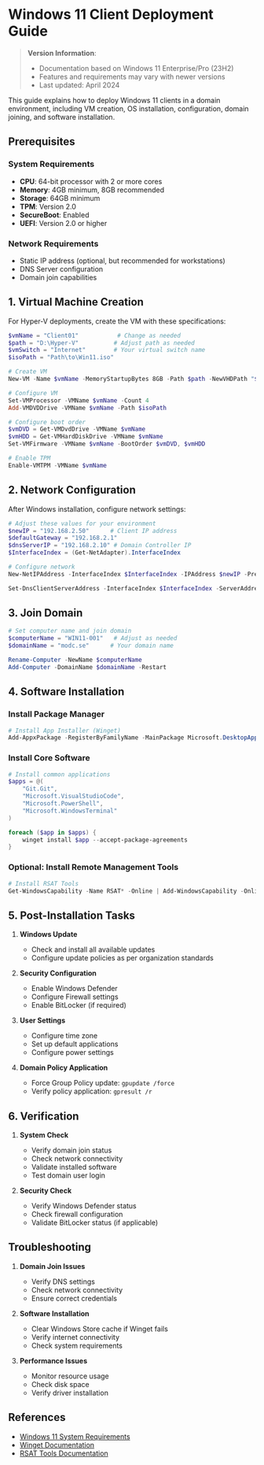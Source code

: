 # Windows 11 Client Deployment Guide

> **Version Information**:  
> - Documentation based on Windows 11 Enterprise/Pro (23H2)
> - Features and requirements may vary with newer versions
> - Last updated: April 2024

This guide explains how to deploy Windows 11 clients in a domain environment, including VM creation, OS installation, configuration, domain joining, and software installation.

## Prerequisites

### System Requirements
- **CPU**: 64-bit processor with 2 or more cores
- **Memory**: 4GB minimum, 8GB recommended
- **Storage**: 64GB minimum
- **TPM**: Version 2.0
- **SecureBoot**: Enabled
- **UEFI**: Version 2.0 or higher

### Network Requirements
- Static IP address (optional, but recommended for workstations)
- DNS Server configuration
- Domain join capabilities

## 1. Virtual Machine Creation

For Hyper-V deployments, create the VM with these specifications:

```powershell
$vmName = "Client01"           # Change as needed
$path = "D:\Hyper-V"          # Adjust path as needed
$vmSwitch = "Internet"        # Your virtual switch name
$isoPath = "Path\to\Win11.iso"

# Create VM
New-VM -Name $vmName -MemoryStartupBytes 8GB -Path $path -NewVHDPath "$path\$vmName\$($vmName).vhdx" -NewVHDSizeBytes 128GB -Generation 2 -SwitchName $vmSwitch

# Configure VM
Set-VMProcessor -VMName $vmName -Count 4
Add-VMDVDDrive -VMName $vmName -Path $isoPath

# Configure boot order
$vmDVD = Get-VMDvdDrive -VMName $vmName
$vmHDD = Get-VMHardDiskDrive -VMName $vmName
Set-VMFirmware -VMName $vmName -BootOrder $vmDVD, $vmHDD

# Enable TPM
Enable-VMTPM -VMName $vmName
```

## 2. Network Configuration

After Windows installation, configure network settings:

```powershell
# Adjust these values for your environment
$newIP = "192.168.2.50"      # Client IP address
$defaultGateway = "192.168.2.1"
$dnsServerIP = "192.168.2.10" # Domain Controller IP
$InterfaceIndex = (Get-NetAdapter).InterfaceIndex

# Configure network
New-NetIPAddress -InterfaceIndex $InterfaceIndex -IPAddress $newIP -PrefixLength 24 -DefaultGateway $defaultGateway

Set-DnsClientServerAddress -InterfaceIndex $InterfaceIndex -ServerAddresses ($dnsServerIP, "8.8.8.8")
```

## 3. Join Domain

```powershell
# Set computer name and join domain
$computerName = "WIN11-001"   # Adjust as needed
$domainName = "modc.se"      # Your domain name

Rename-Computer -NewName $computerName
Add-Computer -DomainName $domainName -Restart
```

## 4. Software Installation

### Install Package Manager
```powershell
# Install App Installer (Winget)
Add-AppxPackage -RegisterByFamilyName -MainPackage Microsoft.DesktopAppInstaller_8wekyb3d8bbwe
```

### Install Core Software
```powershell
# Install common applications
$apps = @(
    "Git.Git",
    "Microsoft.VisualStudioCode",
    "Microsoft.PowerShell",
    "Microsoft.WindowsTerminal"
)

foreach ($app in $apps) {
    winget install $app --accept-package-agreements
}
```

### Optional: Install Remote Management Tools
```powershell
# Install RSAT Tools
Get-WindowsCapability -Name RSAT* -Online | Add-WindowsCapability -Online
```

## 5. Post-Installation Tasks

1. **Windows Update**
   - Check and install all available updates
   - Configure update policies as per organization standards

2. **Security Configuration**
   - Enable Windows Defender
   - Configure Firewall settings
   - Enable BitLocker (if required)

3. **User Settings**
   - Configure time zone
   - Set up default applications
   - Configure power settings

4. **Domain Policy Application**
   - Force Group Policy update: `gpupdate /force`
   - Verify policy application: `gpresult /r`

## 6. Verification

1. **System Check**
   - Verify domain join status
   - Check network connectivity
   - Validate installed software
   - Test domain user login

2. **Security Check**
   - Verify Windows Defender status
   - Check firewall configuration
   - Validate BitLocker status (if applicable)

## Troubleshooting

1. **Domain Join Issues**
   - Verify DNS settings
   - Check network connectivity
   - Ensure correct credentials

2. **Software Installation**
   - Clear Windows Store cache if Winget fails
   - Verify internet connectivity
   - Check system requirements

3. **Performance Issues**
   - Monitor resource usage
   - Check disk space
   - Verify driver installation

## References

- [Windows 11 System Requirements](https://www.microsoft.com/windows/windows-11-specifications)
- [Winget Documentation](https://docs.microsoft.com/windows/package-manager)
- [RSAT Tools Documentation](https://docs.microsoft.com/windows-server/remote/remote-server-administration-tools)
